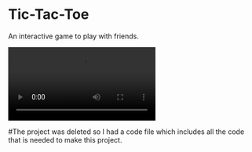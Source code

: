 # Tic-Tac-Toe
An interactive game to play with friends.

![How does it look !!](https://github.com/keshkaush/Tic-Tac-Toe/blob/main/TIC%20TAK%20TOE%20ARENA.mp4)

#The project was deleted so I had a code file which includes all the code that is needed to make this project. 
